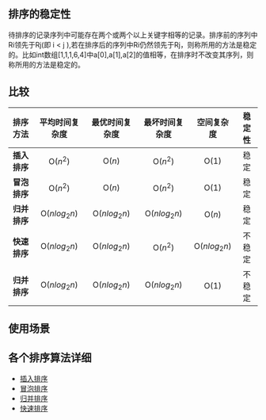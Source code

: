 ## 排序的稳定性
待排序的记录序列中可能存在两个或两个以上关键字相等的记录。排序前的序列中Ri领先于Rj(即 i < j ),若在排序后的序列中Ri仍然领先于Rj，则称所用的方法是稳定的。比如int数组[1,1,1,6,4]中a[0],a[1],a[2]的值相等，在排序时不改变其序列，则称所用的方法是稳定的。
## 比较

|   排序方法   | 平均时间复杂度 | 最优时间复杂度 | 最坏时间复杂度 |  空间复杂度  | 稳定性 |
| :----------: | :------------: | :------------: | :------------: | :----------: | :----: |
| **插入排序** |    O($n^2$)    |     O($n$)     |    O($n^2$)    |     O(1)     |  稳定  |
| **冒泡排序** |    O($n^2$)    |     O($n$)     |    O($n^2$)    |     O(1)     |  稳定  |
| **归并排序** |  O($nlog_2n$)  |  O($nlog_2n$)  |  O($nlog_2n$)  |    O($n$)    |  稳定  |
| **快速排序** |  O($nlog_2n$)  |  O($nlog_2n$)  |    O($n^2$)    | O($nlog_2n$) | 不稳定 |
| **归并排序** |  O($nlog_2n$)  |  O($nlog_2n$)  |  O($nlog_2n$)  |    O($1$)    | 不稳定  |
## 使用场景
## 各个排序算法详细
* [插入排序](/LeetCode/排序/插入排序.md)
* [冒泡排序](/LeetCode/排序/冒泡排序.md)
* [归并排序](/LeetCode/排序/归并排序.md)
* [快速排序](/LeetCode/排序/快速排序.md)